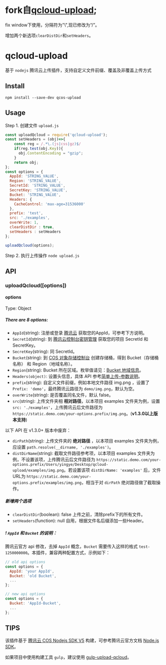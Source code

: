 # fork自[qcloud-upload](https://github.com/yingye/qcloud-upload);

fix window下使用，分隔符为"\\",现已修改为“/”。

增加两个新选项`clearDistDir`和`setHeaders`。

# qcloud-upload

基于 `nodejs` 腾讯云上传插件，支持自定义文件前缀、覆盖及非覆盖上传方式

## Install

```
npm install --save-dev qcos-upload
```

## Usage

Step 1. 创建文件 `upload.js`

```js
const uploadQcloud = require('qcloud-upload');
const setHeaders = (obj)=>{
    const reg = /.*\.(js|css|gz)$/
    if(reg.test(obj.Key)){
      obj.ContentEncoding = "gzip";
    }
    return obj;
};
const options = {
  AppId: 'STRING_VALUE',
  Region: 'STRING_VALUE',
  SecretId: 'STRING_VALUE',
  SecretKey: 'STRING_VALUE',
  Bucket: 'STRING_VALUE',
  Headers: {
    CacheControl: 'max-age=31536000'
  },
  prefix: 'test',
  src: './examples',
  overWrite: 1,
  clearDistDir : true,
  setHeaders : setHeaders
};

uploadQcloud(options);
```

Step 2. 执行上传操作 `node upload.js`

## API

### uploadQcloud([options])

#### options

Type: Object

##### There are 8 options:

* `AppId`(string): 注册或登录 [腾讯云](https://cloud.tencent.com/login) 获取您的AppId，可参考下方说明。
* `SecretId`(string): 到 [腾讯云控制台密钥管理](https://console.cloud.tencent.com/capi) 获取您的项目 SecretId 和 SecretKey。
* `SecretKey`(string): 同 SecretId。
* `Bucket`(string): 到 [COS 对象存储控制台](https://console.cloud.tencent.com/cos4) 创建存储桶，得到 Bucket（存储桶名称） 和 Region（地域名称）。
* `Region`(string): Bucket 所在区域。枚举值请见：[Bucket 地域信息](https://cloud.tencent.com/document/product/436/6224)。
* `Headers(object)`: 设置头信息，具体 API 参考[简单上传-参数说明](https://cloud.tencent.com/document/product/436/35649)。
* `prefix`(string): 自定义文件前缀，例如本地文件路径 img.png ，设置了 `Prefix: 'demo'`，最终腾讯云路径为 `demo/img.png`，默认为空。
* `overWrite`(string): 是否覆盖同名文件，默认 false。
* `src`(string): 上传文件夹相 **相对路径**，以本项目 examples 文件夹为例，设置 `src: './examples'`，上传腾讯云后文件路径为 `https://static.demo.com/your-options.prefix/img.png`。(**v1.3.0以上版本支持**)

以下 API 在 v1.3.0+ 版本中废弃：
* `dirPath`(string): 上传文件夹的 **绝对路径** ，以本项目 examples 文件夹为例，应设置 `path.resolve(__dirname, './examples')`。
* `distDirName`(string): 截取文件路径参考项，以本项目 examples 文件夹为例，不设置该项，上传腾讯云后文件路径为 `https://static.demo.com/your-options.prefix/Users/yingye/Desktop/qcloud-upload/examples/img.png`。若设置该项 `distDirName: 'examples'` 后，文件URL为 `https://static.demo.com/your-options.prefix/examples/img.png`，相当于对 `dirPath` 绝对路径做了截取操作。


##### 新增两个选项

* `clearDistDir`(boolean): false 上传之前，清除prefix下的所有文件。
* `setHeaders`(function): null 自用，根据文件名后缀添加一些Header。

##### ! `AppId` 和 `Bucket` 的说明：

腾讯云官方 api 修改，去掉 `AppId` 概念，`Bucket` 需要传入这样的格式 `test-1250000000`。本插件，兼容两种配置方式，示例如下：

```js
// old api options
const options = {
  AppId: 'your AppId',
  Bucket: 'old Bucket',
  ...
};
```

```js
// new api options
const options = {
  Bucket: 'AppId-Bucket',
  ...
};
```

## TIPS

该插件基于 [腾讯云 COS Nodejs SDK V5](https://github.com/tencentyun/cos-nodejs-sdk-v5) 构建，可参考腾讯云官方文档 [Node.js SDK](https://cloud.tencent.com/document/product/436/8629)。

如果项目中使用构建工具 `gulp`，建议使用 [gulp-upload-qcloud](https://github.com/yingye/gulp-upload-qcloud)。
